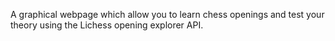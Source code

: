 A graphical webpage which allow you to learn chess openings and test your theory using the Lichess opening explorer API.
